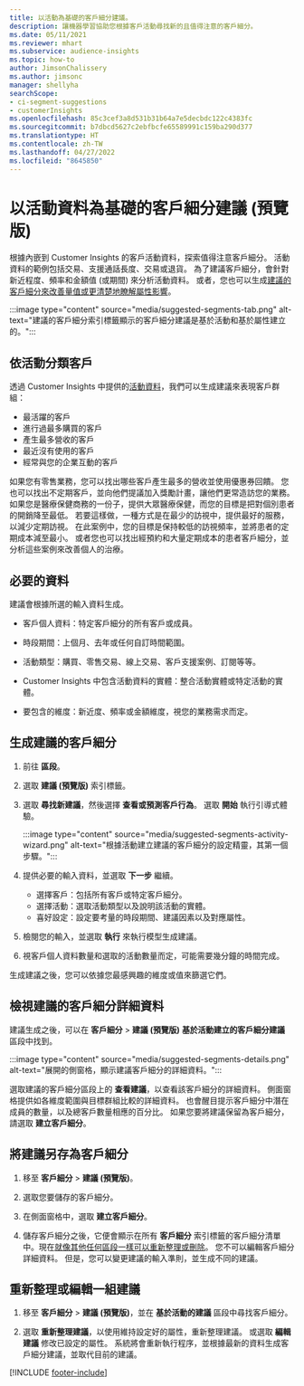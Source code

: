 ```yaml
---
title: 以活動為基礎的客戶細分建議。
description: 讓機器學習協助您根據客戶活動尋找新的且值得注意的客戶細分。
ms.date: 05/11/2021
ms.reviewer: mhart
ms.subservice: audience-insights
ms.topic: how-to
author: JimsonChalissery
ms.author: jimsonc
manager: shellyha
searchScope:
- ci-segment-suggestions
- customerInsights
ms.openlocfilehash: 85c3cef3a8d531b31b64a7e5decbdc122c4383fc
ms.sourcegitcommit: b7dbcd5627c2ebfbcfe65589991c159ba290d377
ms.translationtype: HT
ms.contentlocale: zh-TW
ms.lasthandoff: 04/27/2022
ms.locfileid: "8645850"
---
```

# <a name="suggested-segments-based-on-activity-data-preview"></a>以活動資料為基礎的客戶細分建議 (預覽版)

根據內嵌到 Customer Insights 的客戶活動資料，探索值得注意客戶細分。 活動資料的範例包括交易、支援通話長度、交易或退貨。 為了建議客戶細分，會針對新近程度、頻率和金額值 (或期間) 來分析活動資料。 或者，您也可以生成[建議的客戶細分來改善量值或更清楚地瞭解屬性影響](suggested-segments.md)。

:::image type="content" source="media/suggested-segments-tab.png" alt-text="建議的客戶細分索引標籤顯示的客戶細分建議是基於活動和基於屬性建立的。":::

## <a name="categorize-customers-by-activity"></a>依活動分類客戶

透過 Customer Insights 中提供的[活動資料](activities.md)，我們可以生成建議來表現客戶群組：

- 最活躍的客戶 
- 進行過最多購買的客戶 
- 產生最多營收的客戶 
- 最近沒有使用的客戶 
- 經常與您的企業互動的客戶  

如果您有零售業務，您可以找出哪些客戶產生最多的營收並使用優惠券回饋。 您也可以找出不定期客戶，並向他們提議加入獎勵計畫，讓他們更常造訪您的業務。
如果您是醫療保健商務的一份子，提供大眾醫療保健，而您的目標是把對個別患者的開銷降至最低。 若要這樣做，一種方式是在最少的訪視中，提供最好的服務，以減少定期訪視。 在此案例中，您的目標是保持較低的訪視頻率，並將患者的定期成本減至最小。 或者您也可以找出經預約和大量定期成本的患者客戶細分，並分析這些案例來改善個人的治療。 

## <a name="required-data"></a>必要的資料

建議會根據所選的輸入資料生成。 

- 客戶個人資料：特定客戶細分的所有客戶或成員。 

- 時段期間：上個月、去年或任何自訂時間範圍。

- 活動類型：購買、零售交易、線上交易、客戶支援案例、訂閱等等。  

- Customer Insights 中包含活動資料的實體：整合活動實體或特定活動的實體。 

- 要包含的維度：新近度、頻率或金額維度，視您的業務需求而定。

## <a name="generate-suggested-segments"></a>生成建議的客戶細分

1. 前往 **區段**。

1. 選取 **建議 (預覽版)** 索引標籤。

1. 選取 **尋找新建議**，然後選擇 **查看或預測客戶行為**。 選取 **開始** 執行引導式體驗。

   :::image type="content" source="media/suggested-segments-activity-wizard.png" alt-text="根據活動建立建議的客戶細分的設定精靈，其第一個步驟。":::

1. 提供必要的輸入資料，並選取 **下一步** 繼續。

   - 選擇客戶：包括所有客戶或特定客戶細分。
   - 選擇活動：選取活動類型以及說明該活動的實體。
   - 喜好設定：設定要考量的時段期間、建議因素以及對應屬性。

1. 檢閱您的輸入，並選取 **執行** 來執行模型生成建議。

1. 視客戶個人資料數量和選取的活動數量而定，可能需要幾分鐘的時間完成。 

生成建議之後，您可以依據您最感興趣的維度或值來篩選它們。 

## <a name="view-details-of-a-suggested-segment"></a>檢視建議的客戶細分詳細資料

建議生成之後，可以在 **客戶細分** > **建議 (預覽版)** **基於活動建立的客戶細分建議** 區段中找到。

:::image type="content" source="media/suggested-segments-details.png" alt-text="展開的側窗格，顯示建議客戶細分的詳細資料。":::

選取建議的客戶細分區段上的 **查看建議**，以查看該客戶細分的詳細資料。 側面窗格提供如各維度範圍與目標群組比較的詳細資料。 也會醒目提示客戶細分中潛在成員的數量，以及總客戶數量相應的百分比。 如果您要將建議保留為客戶細分，請選取 **建立客戶細分**。    

## <a name="save-a-suggestion-as-a-segment"></a>將建議另存為客戶細分

1. 移至 **客戶細分** > **建議 (預覽版)**。

1. 選取您要儲存的客戶細分。 

1. 在側面窗格中，選取 **建立客戶細分**。 

1. 儲存客戶細分之後，它便會顯示在所有 **客戶細分** 索引標籤的客戶細分清單中。現在[就像其他任何區段一樣可以重新整理或刪除](segments.md)。 您不可以編輯客戶細分詳細資料。 但是，您可以變更建議的輸入準則，並生成不同的建議。

## <a name="refresh-or-edit-a-set-of-suggestions"></a>重新整理或編輯一組建議

1. 移至 **客戶細分** > **建議 (預覽版)**，並在 **基於活動的建議** 區段中尋找客戶細分。

1. 選取 **重新整理建議**，以使用維持設定好的屬性，重新整理建議。 或選取 **編輯建議** 修改已設定的屬性。 系統將會重新執行程序，並根據最新的資料生成客戶細分建議，並取代目前的建議。

[!INCLUDE [footer-include](includes/footer-banner.md)]
